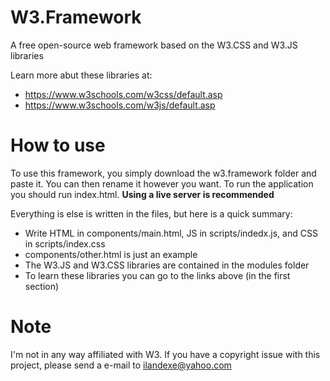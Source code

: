 # W3.Framework
A free open-source web framework based on the W3.CSS and W3.JS libraries

Learn more abut these libraries at:

- https://www.w3schools.com/w3css/default.asp
- https://www.w3schools.com/w3js/default.asp

# How to use

To use this framework, you simply download the w3.framework folder and paste it. 
You can then rename it however you want. 
To run the application you should run index.html. 
**Using a live server is recommended**


Everything is else is written in the files, but here is a quick summary:
- Write HTML in components/main.html, JS in scripts/indedx.js, and CSS in scripts/index.css
- components/other.html is just an example
- The W3.JS and W3.CSS libraries are contained in the modules folder
- To learn these libraries you can go to the links above (in the first section)

# Note
I'm not in any way affiliated with W3. If you have a copyright issue with this project, please send a e-mail to ilandexe@yahoo.com

